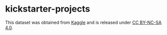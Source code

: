 # kickstarter-projects

This dataset was obtained from [Kaggle](https://www.kaggle.com/kemical/kickstarter-projects) and is released under [CC BY-NC-SA 4.0](https://creativecommons.org/licenses/by-nc-sa/4.0/).